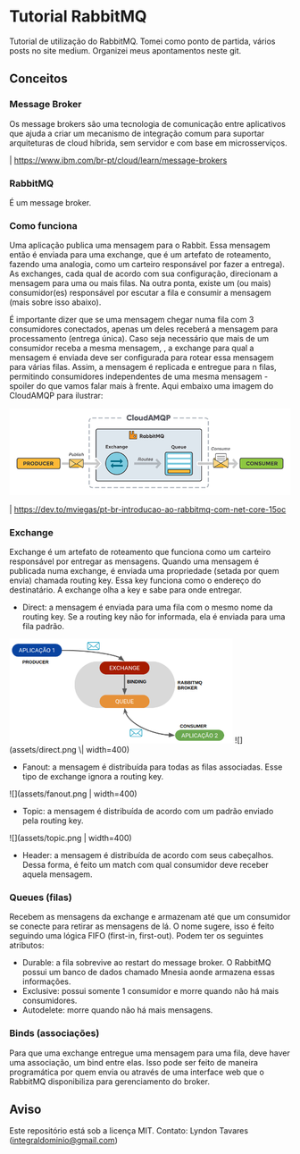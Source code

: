 # Tutorial RabbitMQ

Tutorial de utilização do RabbitMQ. Tomei como ponto de partida, vários posts no site medium. Organizei meus apontamentos neste git.

## Conceitos

### Message Broker

Os message brokers são uma tecnologia de comunicação entre aplicativos que ajuda a criar um mecanismo de integração comum para suportar arquiteturas de cloud híbrida, sem servidor e com base em microsserviços.

| <https://www.ibm.com/br-pt/cloud/learn/message-brokers>

### RabbitMQ

É um message broker.

### Como funciona

Uma aplicação publica uma mensagem para o Rabbit. Essa mensagem então é enviada para uma exchange, que é um artefato de roteamento, fazendo uma analogia, como um carteiro responsável por fazer a entrega). As exchanges, cada qual de acordo com sua configuração, direcionam a mensagem para uma ou mais filas. Na outra ponta, existe um (ou mais) consumidor(es) responsável por escutar a fila e consumir a mensagem (mais sobre isso abaixo).

É importante dizer que se uma mensagem chegar numa fila com 3 consumidores conectados, apenas um deles receberá a mensagem para processamento (entrega única). Caso seja necessário que mais de um consumidor receba a mesma mensagem, , a exchange para qual a mensagem é enviada deve ser configurada para rotear essa mensagem para várias filas. Assim, a mensagem é replicada e entregue para n filas, permitindo consumidores independentes de uma mesma mensagem - spoiler do que vamos falar mais à frente. Aqui embaixo uma imagem do CloudAMQP para ilustrar:

![](assets/rabbit.png)

| <https://dev.to/mviegas/pt-br-introducao-ao-rabbitmq-com-net-core-15oc>

### Exchange

Exchange é um artefato de roteamento que funciona como um carteiro responsável por entregar as mensagens. Quando uma mensagem é publicada numa exchange, é enviada uma propriedade (setada por quem envia) chamada routing key. Essa key funciona como o endereço do destinatário. A exchange olha a key e sabe para onde entregar.

* Direct: a mensagem é enviada para uma fila com o mesmo nome da routing key. Se a routing key não for informada, ela é enviada para uma fila padrão.

<img src="assets/direct.png" width="400">
![](assets/direct.png \| width=400)

* Fanout: a mensagem é distribuída para todas as filas associadas. Esse tipo de exchange ignora a routing key.

![](assets/fanout.png \| width=400)

* Topic: a mensagem é distribuída de acordo com um padrão enviado pela routing key.

![](assets/topic.png \| width=400)

* Header: a mensagem é distribuída de acordo com seus cabeçalhos. Dessa forma, é feito um match com qual consumidor deve receber aquela mensagem.

### Queues (filas)

Recebem as mensagens da exchange e armazenam até que um consumidor se conecte para retirar as mensagens de lá. O nome sugere, isso é feito seguindo uma lógica FIFO (first-in, first-out). Podem ter os seguintes atributos:

* Durable: a fila sobrevive ao restart do message broker. O RabbitMQ possui um banco de dados chamado Mnesia aonde armazena essas informações.
* Exclusive: possui somente 1 consumidor e morre quando não há mais consumidores.
* Autodelete: morre quando não há mais mensagens.

### Binds (associações)

Para que uma exchange entregue uma mensagem para uma fila, deve haver uma associação, um bind entre elas. Isso pode ser feito de maneira programática por quem envia ou através de uma interface web que o RabbitMQ disponibiliza para gerenciamento do broker.

## Aviso

Este repositório está sob a licença MIT. Contato: Lyndon Tavares (integraldominio@gmail.com)
